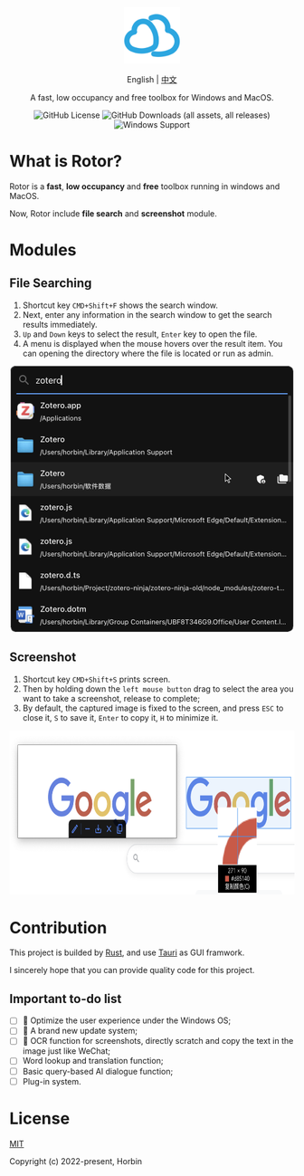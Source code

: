 <p align="center"><a href="https://github.com/Horbin-Magician/rotor-rs" target="_blank" rel="noopener noreferrer"><img width="100" src="./public/assets/logo.png" alt="Rotor logo"></a></p>

<p align="center">
<span>English</span>
<span> | </span>
<a href="doc\README_CN.md">中文</a>
</p>

<p align="center"><span>A fast, low occupancy and free toolbox for Windows and MacOS.</span></p>

<div align="center">

![GitHub License](https://img.shields.io/github/license/Horbin-Magician/rotor)
![GitHub Downloads (all assets, all releases)](https://img.shields.io/github/downloads/Horbin-Magician/rotor/total)
![Windows Support](https://img.shields.io/badge/Windows-0078D6?style=flat&logo=windows&logoColor=white)

</div>

# What is Rotor?

Rotor is a **fast**, **low occupancy** and **free** toolbox running in windows and MacOS.

Now, Rotor include **file search** and **screenshot** module.

# Modules

## File Searching

1. Shortcut key `CMD+Shift+F` shows the search window.
2. Next, enter any information in the search window to get the search results immediately.
3. `Up` and `Down` keys to select the result, `Enter` key to open the file. 
4. A menu is displayed when the mouse hovers over the result item. You can opening the directory where the file is located or run as admin.

<div align=center>
<img src="./doc/search_demo.png" width="500" height="470"> 
</div>

## Screenshot

1. Shortcut key `CMD+Shift+S` prints screen.
2. Then by holding down the `left mouse button` drag to select the area you want to take a screenshot, release to complete;
3. By default, the captured image is fixed to the screen, and press `ESC` to close it, `S` to save it, `Enter` to copy it, `H` to minimize it.

<div align=center>
<img src="./doc/screenshot_demo.png" width="742" height="290"> 
</div>

# Contribution

This project is builded by [Rust](https://www.rust-lang.org/), and use [Tauri](https://github.com/tauri-apps/tauri/) as GUI framwork.

I sincerely hope that you can provide quality code for this project.

## Important to-do list

- [ ] 🚧 Optimize the user experience under the Windows OS;
- [ ] 🚧 A brand new update system;
- [ ] 🚧 OCR function for screenshots, directly scratch and copy the text in the image just like WeChat;
- [ ] Word lookup and translation function;
- [ ] Basic query-based AI dialogue function;
- [ ] Plug-in system.

# License

[MIT](https://opensource.org/licenses/MIT)

Copyright (c) 2022-present, Horbin



